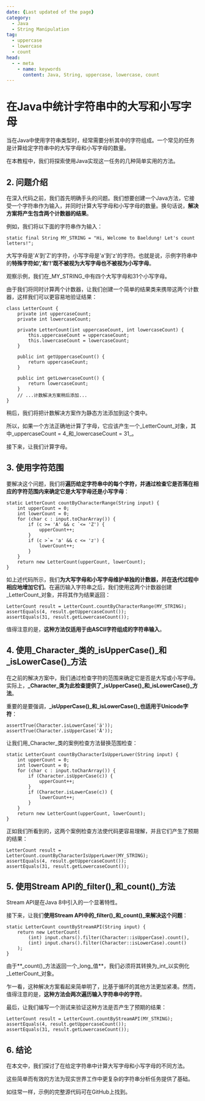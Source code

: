 ```yaml
---
date: {Last updated of the page}
category:
  - Java
  - String Manipulation
tag:
  - uppercase
  - lowercase
  - count
head:
  - - meta
    - name: keywords
      content: Java, String, uppercase, lowercase, count
---
```

# 在Java中统计字符串中的大写和小写字母

当在Java中使用字符串类型时，经常需要分析其中的字符组成。一个常见的任务是计算给定字符串中的大写字母和小写字母的数量。

在本教程中，我们将探索使用Java实现这一任务的几种简单实用的方法。

## 2. 问题介绍

在深入代码之前，我们首先明确手头的问题。我们想要创建一个Java方法，它接受一个字符串作为输入，并同时计算大写字母和小写字母的数量。换句话说，**解决方案将产生包含两个计数器的结果**。

例如，我们将以下面的字符串作为输入：

```
static final String MY_STRING = "Hi, Welcome to Baeldung! Let's count letters!";
```

大写字母是'A'到'Z'的字符，小写字母是'a'到'z'的字符。也就是说，示例字符串中的**特殊字符如‘,’和‘!’既不被视为大写字母也不被视为小写字母**。

观察示例，我们在_MY_STRING_中有四个大写字母和31个小写字母。

由于我们将同时计算两个计数器，让我们创建一个简单的结果类来携带这两个计数器，这样我们可以更容易地验证结果：

```
class LetterCount {
    private int uppercaseCount;
    private int lowercaseCount;

    private LetterCount(int uppercaseCount, int lowercaseCount) {
        this.uppercaseCount = uppercaseCount;
        this.lowercaseCount = lowercaseCount;
    }

    public int getUppercaseCount() {
        return uppercaseCount;
    }

    public int getLowercaseCount() {
        return lowercaseCount;
    }
    // ...计数解决方案稍后添加...
}
```

稍后，我们将把计数解决方案作为静态方法添加到这个类中。

所以，如果一个方法正确地计算了字母，它应该产生一个_LetterCount_对象，其中_uppercaseCount = 4_和_lowercaseCount = 31_。

接下来，让我们计算字母。

## 3. 使用字符范围

要解决这个问题，我们将**遍历给定字符串中的每个字符，并通过检查它是否落在相应的字符范围内来确定它是大写字母还是小写字母**：

```
static LetterCount countByCharacterRange(String input) {
    int upperCount = 0;
    int lowerCount = 0;
    for (char c : input.toCharArray()) {
        if (c >= 'A' && c `<= 'Z') {
            upperCount++;
        }
        if (c >`= 'a' && c <= 'z') {
            lowerCount++;
        }
    }
    return new LetterCount(upperCount, lowerCount);
}
```

如上述代码所示，我们**为大写字母和小写字母维护单独的计数器，并在迭代过程中相应地增加它们**。在遍历输入字符串之后，我们使用这两个计数器创建_LetterCount_对象，并将其作为结果返回：

```
LetterCount result = LetterCount.countByCharacterRange(MY_STRING);
assertEquals(4, result.getUppercaseCount());
assertEquals(31, result.getLowercaseCount());
```

值得注意的是，**这种方法仅适用于由ASCII字符组成的字符串输入**。

## 4. 使用_Character_类的_isUpperCase()_和_isLowerCase()_方法

在之前的解决方案中，我们通过检查字符的范围来确定它是否是大写或小写字母。实际上，**_Character_类为此检查提供了_isUpperCase()_和_isLowerCase()_方法**。

重要的是要强调，**_isUpperCase()_和_isLowerCase()_也适用于Unicode字符**：

```
assertTrue(Character.isLowerCase('ä'));
assertTrue(Character.isUpperCase('Ä'));
```

让我们用_Character_类的案例检查方法替换范围检查：

```
static LetterCount countByCharacterIsUpperLower(String input) {
    int upperCount = 0;
    int lowerCount = 0;
    for (char c : input.toCharArray()) {
        if (Character.isUpperCase(c)) {
            upperCount++;
        }
        if (Character.isLowerCase(c)) {
            lowerCount++;
        }
    }
    return new LetterCount(upperCount, lowerCount);
}
```

正如我们所看到的，这两个案例检查方法使代码更容易理解，并且它们产生了预期的结果：

```
LetterCount result = LetterCount.countByCharacterIsUpperLower(MY_STRING);
assertEquals(4, result.getUppercaseCount());
assertEquals(31, result.getLowercaseCount());
```

## 5. 使用Stream API的_filter()_和_count()_方法

Stream API是在Java 8中引入的一个显著特性。

接下来，让我们**使用Stream API中的_filter()_和_count()_来解决这个问题**：

```
static LetterCount countByStreamAPI(String input) {
    return new LetterCount(
        (int) input.chars().filter(Character::isUpperCase).count(),
        (int) input.chars().filter(Character::isLowerCase).count()
    );
}
```

由于**_count()_方法返回一个_long_值**，我们必须将其转换为_int_以实例化_LetterCount_对象。

乍一看，这种解决方案看起来简单明了，比基于循环的其他方法更加紧凑。然而，值得注意的是，**这种方法会两次遍历输入字符串中的字符**。

最后，让我们编写一个测试来验证这种方法是否产生了预期的结果：

```
LetterCount result = LetterCount.countByStreamAPI(MY_STRING);
assertEquals(4, result.getUppercaseCount());
assertEquals(31, result.getLowercaseCount());
```

## 6. 结论

在本文中，我们探讨了在给定字符串中计算大写字母和小写字母的不同方法。

这些简单而有效的方法为现实世界工作中更复杂的字符串分析任务提供了基础。

如往常一样，示例的完整源代码可在GitHub上找到。